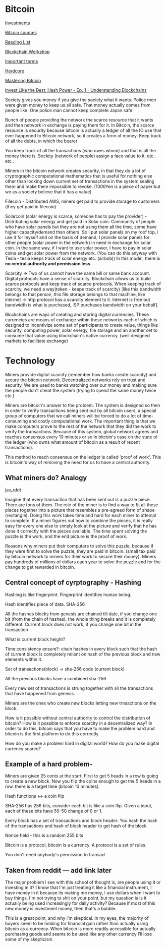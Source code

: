 # Bitcoin

[Investments](https://www.notion.so/8879df50-6244-412c-86b0-ab48191aed1e)

[Bitcoin sources](https://www.notion.so/fc77d0d0-20b0-4cf5-829e-f39de3334ebb)

[Reading List](https://www.notion.so/f0e67c1a-fed3-4bea-82c1-eee186aebdbf)

[Blockchain Workshop](https://www.notion.so/3ea296d5-f228-443b-be99-5caa868a086d)

[Important terms](https://www.notion.so/868bfb5c-95ea-4e0e-b986-08343a724010)

[Hardcore](https://www.notion.so/297f4b4f-161c-46e4-97e7-06161a1d09b6)

[Mastering Bitcoin](https://www.notion.so/dc3b6ff9-e79c-4ec5-aee9-e798c87c1bc0)

[Invest Like the Best: Hash Power - Ep. 1 - Understanding Blockchains](undefined)

Society gives you money if you give the society what it wants. Police men were given money to keep us all safe. That money actually comes from people like. One police man cannot keep complete Japan safe

Bunch of people providing the network the scarce resource that it wants and then network in exchange is paying them for it. In Bitcoin, the scarce resource is security because bitcoin is actually a ledger of all the IO use that ever happened to Bitcoin network, so it creates a form of money. Keep track of all the debts, in which the bearer

You keep track of all the transactions (who owes whom) and that is all the money there is. Society (network of people) assign a face value to it. etc.. etc..

Miners in the bitcoin network creates security, in that they do a lot of cryptographic computational mathematics that is useful for nothing else other than locking down current set of transactions in the system sealing them and make them impossible to revoke. (1000Yen is a piece of paper but we as a society believe that it has a value)

Filecoin - Distributed AWS, miners get paid to provide storage to customers (they get paid in filecoin)

Solarcoin (solar energy is scarce, someone has to pay the provider) - Distributing solar energy and get paid in Solar coin. Community of people who have solar panels but they are not using them all the time, some have higher capacity/demand than others. So I put solar panels on my roof top, I use it for myself and on the basis of demand, I provide solar panels for other people (solar power in the network) in need in exchange for solar coin. In the same way, if I want to use solar power, I have to pay in solar coins and get solar power from the network. (You can do this anyway with Tesla - tesla keeps track of solar energy etc. (airbnb)) In this model, there is **no central authority and permission less.** 

Scarcity -> Two of us cannot have the same bill or same bank account. Digital protocols have a sense of scarcity. Blockchain allows us to build scarce protocols and keep track of scarce protocols. When keeping track of scarcity, we need a way(token - keeps track of scarcity) [like this bandwidth belongs to that person, this file storage belongs to that machine, like internet -> http protocol has a scarcity element to it. Internet is free but bandwidth is what is purchased, ISP purchases bandwidth on your behalf]. 

Blockchains are ways of creating and storing digital currencies. These currencies are means of exchange within these networks each of which is designed to incentivize some set of participants to create value, things like security, computing power, solar energy, file storage and an another set to consume that value using blockchain's native currency. (well designed markets to facilitate exchange)

# Technology

Miners provide digital scarcity (remember how banks create scarcity) and secure the bitcoin network. Decentralized networks rely on trust and security, We are used to banks watching over our money and making sure the people don't cheat the system (trying to spend the same money twice etc.)

Miners are bitcoin's answer to the problem. The system is designed so then in order to verify transactions being sent out by all bitcoin users, a special group of computers that we call miners will be forced to do a lot of time-consuming and costly computational work. The important thing is that we make computers prove to the rest of the network that they did the work to verify the transactions. Because of this system, global network agrees and reaches consensus every 10 minutes or so in bitcoin's case on the state of the ledger (who owns what amount of bitcoin as a result of recent transactions).

This method to reach consensus on the ledger is called 'proof of work'. This is bitcoin's way of removing the need for us to have a central authority.

## What miners do? Analogy

jav_rddt 

Imagine that every transaction that has been sent out is a puzzle piece. There are tons of them. The role of the miner is to find a way to fit all these pieces together into a picture that resembles a pre-agreed form of shape (rectangle). Doing this work takes time and hard for each miner to attempt to complete. If a miner figures out how to combine the pieces, it is really easy for every one else to simply look at the picture and verify that he has done it correctly with the pieces available. The time spent solving the puzzle is the work, and the end picture is the proof of work. 

Reasons why miners put their computers to solve this puzzle, because if they were first to solve the puzzle, they are paid in bitcoin. (small tax paid by bitcoin network to miners for their work to secure their money). Miners pay hundreds of millions of dollars each year to solve the puzzle and for the change to get rewarded in bitcoin.

## Central concept of cyrptography - Hashing

Hashing is like fingerprint. Fingerprint identifies human being. 

Hash identifies piece of data. SHA-256 

All the hashes blocks from genesis are chained till date, if you change one bit (from the chain of hashes), the whole thing breaks and it is completely different. Current block does not work, if you change one bit in the transaction

What is current block height?

Time consistency ensure?: chain hashes in every block such that the hash of current block is completely reliant on hash of the previous block and new elements within it.

Set of transactions(block) -> sha-256 code (current block)

All the previous blocks have a combined sha-256 

Every new set of transactions is strung together with all the transactions that have happened from genesis. 

Miners are the ones who create new blocks letting new trnsactions on the block. 

How is it possible without central authority to control the distribution of bitcoin? How is it possible to enforce scarcity in a decentralized way? In order to do this, bitcoin says that you have to make the problem hard and bitcoin is the first platform to do this correctly.

How do you make a problem hard in digital world? How do you make digital currency scarce?

## Example of a hard problem-

Miners are given 25 cents at the start. First to get 5 heads in a row is going to create a new block. Now you flip the coins enough to get the 5 heads in a row. there is a target time (bitcoin 10 minutes). 

Hash functions <-> a coin flip

SHA-256 has 256 bits, consider each bit is like a coin flip. Given a input, each of these bits have 50-50 change of 0 or 1. 

Every block has a set of transactions and block header. You hash the hash of the transactions and hash of block header to get hash of the block

Nonce field - this is a random 255 bits

Bitcoin is a protocol, bitcoin is a currency. A protocol is a set of rules.

You don't need anybody's permission to transact 

## Taken from reddit — add link later

The major problem I see with this school of thought is, are people using it or investing in it? I know that I'm just treating it like a financial instrument, I have money in it because its making me money, I use dollars when I want to buy things. I'm not trying to shit on your point, but my question is is it actually being used increasingly for daily activity? Because if most of this new money is investment money, then that's a bubble.

This is a great point, and why I’m skeptical. In my eyes, the majority of buyers seem to be holding for financial gain rather than actually using bitcoin as a currency. When bitcoin is more readily accessible for actually purchasing goods and seems to be used like any other currency I’ll lose some of my skepticism.
